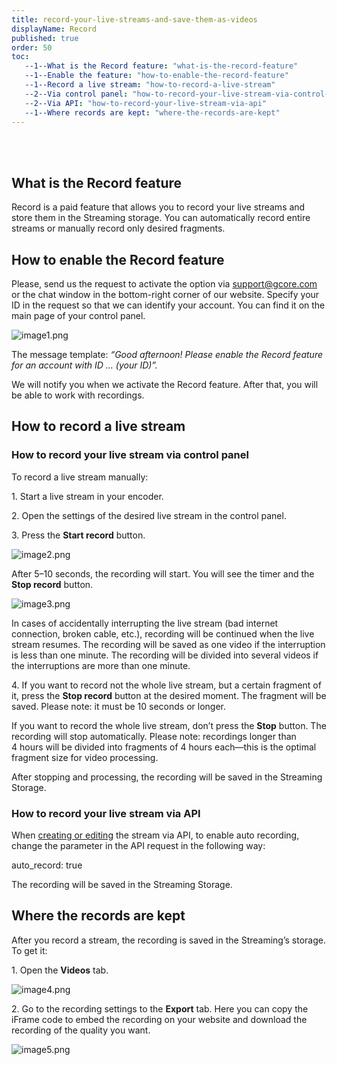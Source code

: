 ```yaml
---
title: record-your-live-streams-and-save-them-as-videos
displayName: Record
published: true
order: 50
toc:
   --1--What is the Record feature: "what-is-the-record-feature"
   --1--Enable the feature: "how-to-enable-the-record-feature"
   --1--Record a live stream: "how-to-record-a-live-stream"
   --2--Via control panel: "how-to-record-your-live-stream-via-control-panel"
   --2--Via API: "how-to-record-your-live-stream-via-api"
   --1--Where records are kept: "where-the-records-are-kept"
---
```

  
  
  
     
     

What is the Record feature
--------------------------

Record is a paid feature that allows you to record your live streams and store them in the Streaming storage. You can automatically record entire streams or manually record only desired fragments.

How to enable the Record feature
--------------------------------

Please, send us the request to activate the option via [support@gcore.com](mailto:support@gcore.com) or the chat window in the bottom-right corner of our website. Specify your ID in the request so that we can identify your account. You can find it on the main page of your control panel.

<img src="https://support.gcore.com/hc/article_attachments/9612975911185" alt="image1.png">

The message template: _“Good afternoon! Please enable the Record feature for an account with ID … (your ID)”._

We will notify you when we activate the Record feature. After that, you will be able to work with recordings.

How to record a live stream
---------------------------

### How to record your live stream via control panel

To record a live stream manually:

1. Start a live stream in your encoder.

2. Open the settings of the desired live stream in the control panel.

3. Press the **Start record** button.

<img src="https://support.gcore.com/hc/article_attachments/9612975915665" alt="image2.png">

After 5–10 seconds, the recording will start. You will see the timer and the **Stop record** button.

<img src="https://support.gcore.com/hc/article_attachments/9612975948817" alt="image3.png">

In cases of accidentally interrupting the live stream (bad internet connection, broken cable, etc.), recording will be continued when the live stream resumes. The recording will be saved as one video if the interruption is less than one minute. The recording will be divided into several videos if the interruptions are more than one minute.

4. If you want to record not the whole live stream, but a certain fragment of it, press the **Stop record** button at the desired moment. The fragment will be saved. Please note: it must be 10 seconds or longer.

If you want to record the whole live stream, don’t press the **Stop** button. The recording will stop automatically. Please note: recordings longer than 4 hours will be divided into fragments of 4 hours each—this is the optimal fragment size for video processing.

After stopping and processing, the recording will be saved in the Streaming Storage.

### How to record your live stream via API

When [creating or editing](https://apidocs.gcore.com/streaming) the stream via API, to enable auto recording, change the parameter in the API request in the following way:

auto\_record: true

The recording will be saved in the Streaming Storage.

Where the records are kept
--------------------------

After you record a stream, the recording is saved in the Streaming’s storage. To get it:

1. Open the **Videos** tab.

<img src="https://support.gcore.com/hc/article_attachments/9612975963921" alt="image4.png">

2. Go to the recording settings to the **Export** tab. Here you can copy the iFrame code to embed the recording on your website and download the recording of the quality you want.

<img src="https://support.gcore.com/hc/article_attachments/9612950210193" alt="image5.png">